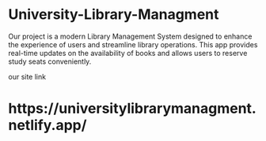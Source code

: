 # University-Library-Managment
Our project is a modern Library Management System designed to enhance the experience of users and streamline library operations. This app provides real-time updates on the availability of books and allows users to reserve study seats conveniently.

our site link
<h1>https://universitylibrarymanagment.netlify.app/</h1>

